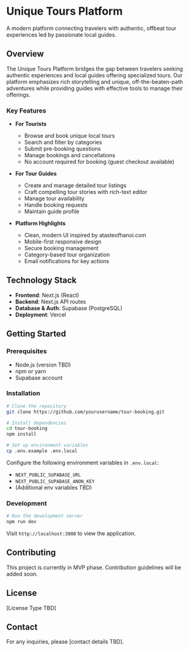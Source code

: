 # Unique Tours Platform

A modern platform connecting travelers with authentic, offbeat tour experiences led by passionate local guides.

## Overview

The Unique Tours Platform bridges the gap between travelers seeking authentic experiences and local guides offering specialized tours. Our platform emphasizes rich storytelling and unique, off-the-beaten-path adventures while providing guides with effective tools to manage their offerings.

### Key Features

- **For Tourists**
  - Browse and book unique local tours
  - Search and filter by categories
  - Submit pre-booking questions
  - Manage bookings and cancellations
  - No account required for booking (guest checkout available)

- **For Tour Guides**
  - Create and manage detailed tour listings
  - Craft compelling tour stories with rich-text editor
  - Manage tour availability
  - Handle booking requests
  - Maintain guide profile

- **Platform Highlights**
  - Clean, modern UI inspired by atasteofhanoi.com
  - Mobile-first responsive design
  - Secure booking management
  - Category-based tour organization
  - Email notifications for key actions

## Technology Stack

- **Frontend**: Next.js (React)
- **Backend**: Next.js API routes
- **Database & Auth**: Supabase (PostgreSQL)
- **Deployment**: Vercel

## Getting Started

### Prerequisites

- Node.js (version TBD)
- npm or yarn
- Supabase account

### Installation

```bash
# Clone the repository
git clone https://github.com/yourusername/tour-booking.git

# Install dependencies
cd tour-booking
npm install

# Set up environment variables
cp .env.example .env.local
```

Configure the following environment variables in `.env.local`:
- `NEXT_PUBLIC_SUPABASE_URL`
- `NEXT_PUBLIC_SUPABASE_ANON_KEY`
- (Additional env variables TBD)

### Development

```bash
# Run the development server
npm run dev
```

Visit `http://localhost:3000` to view the application.

## Contributing

This project is currently in MVP phase. Contribution guidelines will be added soon.

## License

[License Type TBD]

## Contact

For any inquiries, please [contact details TBD].
